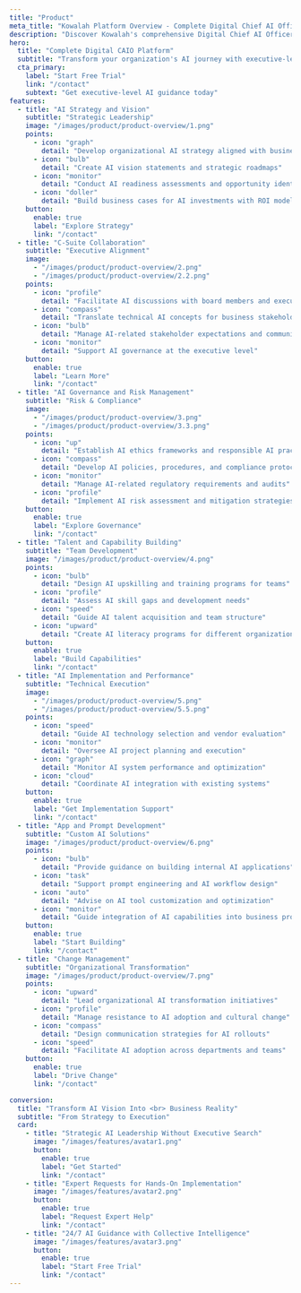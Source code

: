 ```yaml
---
title: "Product"
meta_title: "Kowalah Platform Overview - Complete Digital Chief AI Officer Solution"
description: "Discover Kowalah's comprehensive Digital Chief AI Officer platform. Get executive-level AI leadership across 7 core capabilities: strategy, governance, implementation, and organizational transformation."
hero:
  title: "Complete Digital CAIO Platform"
  subtitle: "Transform your organization's AI journey with executive-level expertise across all critical domains. From strategy development to hands-on implementation, get the complete AI leadership platform."
  cta_primary:
    label: "Start Free Trial"
    link: "/contact"
    subtext: "Get executive-level AI guidance today"
features:
  - title: "AI Strategy and Vision"
    subtitle: "Strategic Leadership"
    image: "/images/product/product-overview/1.png"
    points:
      - icon: "graph"
        detail: "Develop organizational AI strategy aligned with business objectives"
      - icon: "bulb"
        detail: "Create AI vision statements and strategic roadmaps"
      - icon: "monitor"
        detail: "Conduct AI readiness assessments and opportunity identification"
      - icon: "doller"
        detail: "Build business cases for AI investments with ROI modeling"
    button:
      enable: true
      label: "Explore Strategy"
      link: "/contact"
  - title: "C-Suite Collaboration"
    subtitle: "Executive Alignment"
    image:
      - "/images/product/product-overview/2.png"
      - "/images/product/product-overview/2.2.png"
    points:
      - icon: "profile"
        detail: "Facilitate AI discussions with board members and executives"
      - icon: "compass"
        detail: "Translate technical AI concepts for business stakeholders"
      - icon: "bulb"
        detail: "Manage AI-related stakeholder expectations and communications"
      - icon: "monitor"
        detail: "Support AI governance at the executive level"
    button:
      enable: true
      label: "Learn More"
      link: "/contact"
  - title: "AI Governance and Risk Management"
    subtitle: "Risk & Compliance"
    image:
      - "/images/product/product-overview/3.png"
      - "/images/product/product-overview/3.3.png"
    points:
      - icon: "up"
        detail: "Establish AI ethics frameworks and responsible AI practices"
      - icon: "compass"
        detail: "Develop AI policies, procedures, and compliance protocols"
      - icon: "monitor"
        detail: "Manage AI-related regulatory requirements and audits"
      - icon: "profile"
        detail: "Implement AI risk assessment and mitigation strategies"
    button:
      enable: true
      label: "Explore Governance"
      link: "/contact"
  - title: "Talent and Capability Building"
    subtitle: "Team Development"
    image: "/images/product/product-overview/4.png"
    points:
      - icon: "bulb"
        detail: "Design AI upskilling and training programs for teams"
      - icon: "profile"
        detail: "Assess AI skill gaps and development needs"
      - icon: "speed"
        detail: "Guide AI talent acquisition and team structure"
      - icon: "upward"
        detail: "Create AI literacy programs for different organizational levels"
    button:
      enable: true
      label: "Build Capabilities"
      link: "/contact"
  - title: "AI Implementation and Performance"
    subtitle: "Technical Execution"
    image: 
      - "/images/product/product-overview/5.png"
      - "/images/product/product-overview/5.5.png"
    points:
      - icon: "speed"
        detail: "Guide AI technology selection and vendor evaluation"
      - icon: "monitor"
        detail: "Oversee AI project planning and execution"
      - icon: "graph"
        detail: "Monitor AI system performance and optimization"
      - icon: "cloud"
        detail: "Coordinate AI integration with existing systems"
    button:
      enable: true
      label: "Get Implementation Support"
      link: "/contact"
  - title: "App and Prompt Development"
    subtitle: "Custom AI Solutions"
    image: "/images/product/product-overview/6.png"
    points:
      - icon: "bulb"
        detail: "Provide guidance on building internal AI applications"
      - icon: "task"
        detail: "Support prompt engineering and AI workflow design"
      - icon: "auto"
        detail: "Advise on AI tool customization and optimization"
      - icon: "monitor"
        detail: "Guide integration of AI capabilities into business processes"
    button:
      enable: true
      label: "Start Building"
      link: "/contact"
  - title: "Change Management"
    subtitle: "Organizational Transformation"
    image: "/images/product/product-overview/7.png"
    points:
      - icon: "upward"
        detail: "Lead organizational AI transformation initiatives"
      - icon: "profile"
        detail: "Manage resistance to AI adoption and cultural change"
      - icon: "compass"
        detail: "Design communication strategies for AI rollouts"
      - icon: "speed"
        detail: "Facilitate AI adoption across departments and teams"
    button:
      enable: true
      label: "Drive Change"
      link: "/contact"

conversion:
  title: "Transform AI Vision Into <br> Business Reality"
  subtitle: "From Strategy to Execution"
  card:
    - title: "Strategic AI Leadership Without Executive Search"
      image: "/images/features/avatar1.png"
      button:
        enable: true
        label: "Get Started"
        link: "/contact"
    - title: "Expert Requests for Hands-On Implementation"
      image: "/images/features/avatar2.png"
      button:
        enable: true
        label: "Request Expert Help"
        link: "/contact"
    - title: "24/7 AI Guidance with Collective Intelligence"
      image: "/images/features/avatar3.png"
      button:
        enable: true
        label: "Start Free Trial"
        link: "/contact"
---
```

